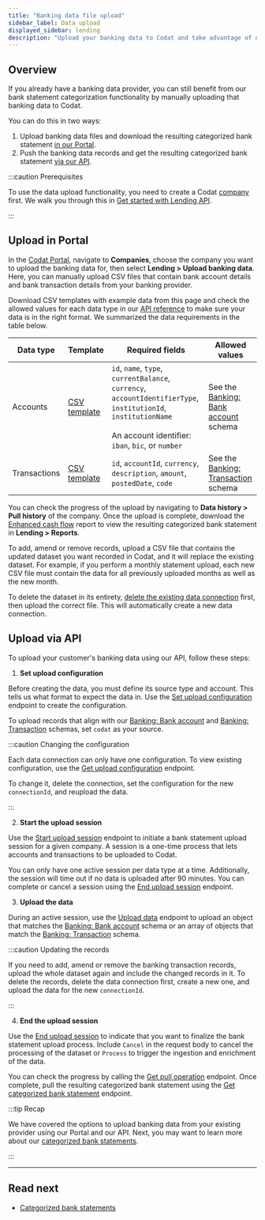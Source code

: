 ```yaml
---
title: "Banking data file upload"
sidebar_label: Data upload
displayed_sidebar: lending
description: "Upload your banking data to Codat and take advantage of our bank statement enrichment features and reports"
---
```


## Overview

If you already have a banking data provider, you can still benefit from our bank statement categorization functionality by manually uploading that banking data to Codat.

You can do this in two ways:

1. Upload banking data files and download the resulting categorized bank statement [in our Portal](/lending/functions/file-upload#upload-in-portal).
2. Push the banking data records and get the resulting categorized bank statement [via our API](/lending/functions/file-upload#upload-via-api).

:::caution Prerequisites

To use the data upload functionality, you need to create a Codat [company](../../terms/company) first. We walk you through this in [Get started with Lending API](/lending/get-started#use-lending-api).

:::

## Upload in Portal

In the [Codat Portal](https://app.codat.io), navigate to **Companies**, choose the company you want to upload the banking data for, then select **Lending > Upload banking data**. Here, you can manually upload CSV files that contain bank account details and bank transaction details from your banking provider. 

Download CSV templates with example data from this page and check the allowed values for each data type in our [API reference](/lending-api#/) to make sure your data is in the right format. We summarized the data requirements in the table below.

| Data type    | Template                                                                              | Required fields                                                                                                                                                         | Allowed values                                                                                           |
|--------------|--------------------------------------------------------------------------------------------|-------------------------------------------------------------------------------------------------------------------------------------------------------------------------|----------------------------------------------------------------------------------------------------------|
| Accounts     | [CSV template](https://static.codat.io/public/templates/lending/accounts-template.csv)     | `id`, `name`, `type`, `currentBalance`, `currency`, `accountIdentifierType`, `institutionId`, `institutionName`<br/><br/> An account identifier: `iban`, `bic`, or `number` | See the [Banking: Bank account](/lending-api#/schemas/BankingAccount) schema|
| Transactions | [CSV template](https://static.codat.io/public/templates/lending/transactions-template.csv) | `id`, `accountId`, `currency`, `description`, `amount`, `postedDate`, `code`                                                                                            | See the [Banking: Transaction](/lending-api#/schemas/BankingTransaction) schema |

You can check the progress of the upload by navigating to **Data history > Pull history** of the company. Once the upload is complete, download the [Enhanced cash flow](/lending/features/excel-download-overview#feature-components) report to view the resulting categorized bank statement in **Lending > Reports**. 

To add, amend or remove records, upload a CSV file that contains the updated dataset you want recorded in Codat, and it will replace the existing dataset. For example, if you perform a monthly statement upload, each new CSV file must contain the data for all previously uploaded months as well as the new month. 

To delete the dataset in its entirety, [delete the existing data connection](/core-concepts/connections#delete-a-data-connection) first, then upload the correct file. This will automatically create a new data connection.

## Upload via API

To upload your customer's banking data using our API, follow these steps:

1. **Set upload configuration**

Before creating the data, you must define its source type and account. This tells us what format to expect the data in. Use the [Set upload configuration](/lending-api#/operations/set-bank-statement-upload-configuration) endpoint to create the configuration. 

To upload records that align with our [Banking: Bank account](/lending-api#/schemas/BankingAccount) and [Banking: Transaction](/lending-api#/schemas/BankingTransaction) schemas, set `codat` as your source. 

:::caution Changing the configuration

Each data connection can only have one configuration. To view existing configuration, use the [Get upload configuration](/lending-api#/operations/get-bank-statement-upload-configuration) endpoint. 

To change it, delete the connection, set the configuration for the new `connectionId`, and reupload the data.

:::

2. **Start the upload session**

Use the [Start upload session](/lending-api#/operations/start-bank-statement-upload-session) endpoint to initiate a bank statement upload session for a given company. A session is a one-time process that lets accounts and transactions to be uploaded to Codat. 

You can only have one active session per data type at a time. Additionally, the session will time out if no data is uploaded after 90 minutes. You can complete or cancel a session using the [End upload session](lending-api#/operations/end-bank-statement-upload-session) endpoint.

3. **Upload the data**

During an active session, use the [Upload data](/lending-api#/operations/upload-bank-statement-data) endpoint to upload an object that matches the [Banking: Bank account](/lending-api#/schemas/BankingAccount) schema or an array of objects that match the [Banking: Transaction](/lending-api#/schemas/BankingTransaction) schema. 

:::caution Updating the records

If you need to add, amend or remove the banking transaction records, upload the whole dataset again and include the changed records in it. To delete the records, delete the data connection first, create a new one, and upload the data for the new `connectionId`.

:::

4. **End the upload session**

Use the [End upload session](/lending-api#/operations/end-bank-statement-upload-session) to indicate that you want to finalize the bank statement upload process. Include `Cancel` in the request body to cancel the processing of the dataset or `Process` to trigger the ingestion and enrichment of the data.

You can check the progress by calling the [Get pull operation](/lending-api#/operations/get-pull-operation) endpoint. Once complete, pull the resulting categorized bank statement using the [Get categorized bank statement](/lending-api#/operations/get-categorized-bank-statement) endpoint.

:::tip Recap

We have covered the options to upload banking data from your existing provider using our Portal and our API. Next, you may want to learn more about our [categorized bank statements](/lending/features/bank-statements-overview).

:::

---
## Read next

- [Categorized bank statements](/lending/features/bank-statements-overview)